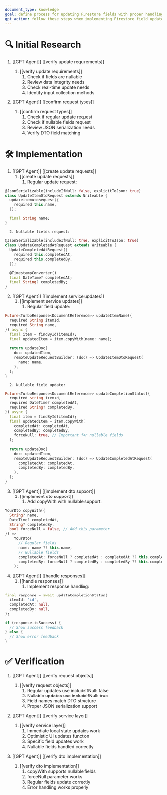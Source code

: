 ```yaml
---
document_type: knowledge
goal: define process for updating Firestore fields with proper handling of nullable values
gpt_action: follow these steps when implementing Firestore field updates
---
```


# 🔍 Initial Research

1. [[GPT Agent]] [[verify update requirements]]
   1. [[verify update requirements]]
      1. Check if fields are nullable
      2. Review data integrity needs
      3. Check real-time update needs
      4. Identify input collection methods

2. [[GPT Agent]] [[confirm request types]]
   1. [[confirm request types]]
      1. Check if regular update request
      2. Check if nullable fields request
      3. Review JSON serialization needs
      4. Verify DTO field matching

# 🛠️ Implementation

1. [[GPT Agent]] [[create update requests]]
   1. [[create update requests]]
      1. Regular update request:
```dart
@JsonSerializable(includeIfNull: false, explicitToJson: true)
class UpdateItemDtoRequest extends Writeable {
  UpdateItemDtoRequest({
    required this.name,
  });

  final String name;
}
```
      2. Nullable fields request:
```dart
@JsonSerializable(includeIfNull: true, explicitToJson: true)
class UpdateCompletedAtRequest extends Writeable {
  UpdateCompletedAtRequest({
    required this.completedAt,
    required this.completedBy,
  });

  @TimestampConverter()
  final DateTime? completedAt;
  final String? completedBy;
}
```

2. [[GPT Agent]] [[implement service updates]]
   1. [[implement service updates]]
      1. Regular field update:
```dart
Future<TurboResponse<DocumentReference>> updateItemName({
  required String itemId,
  required String name,
}) async {
  final item = findById(itemId);
  final updatedItem = item.copyWith(name: name);
  
  return updateDoc(
    doc: updatedItem,
    remoteUpdateRequestBuilder: (doc) => UpdateItemDtoRequest(
      name: name,
    ),
  );
}
```
      2. Nullable field update:
```dart
Future<TurboResponse<DocumentReference>> updateCompletionStatus({
  required String itemId,
  required DateTime? completedAt,
  required String? completedBy,
}) async {
  final item = findById(itemId);
  final updatedItem = item.copyWith(
    completedAt: completedAt,
    completedBy: completedBy,
    forceNull: true, // Important for nullable fields
  );
  
  return updateDoc(
    doc: updatedItem,
    remoteUpdateRequestBuilder: (doc) => UpdateCompletedAtRequest(
      completedAt: completedAt,
      completedBy: completedBy,
    ),
  );
}
```

3. [[GPT Agent]] [[implement dto support]]
   1. [[implement dto support]]
      1. Add copyWith with nullable support:
```dart
YourDto copyWith({
  String? name,
  DateTime? completedAt,
  String? completedBy,
  bool forceNull = false, // Add this parameter
}) =>
    YourDto(
      // Regular fields
      name: name ?? this.name,
      // Nullable fields
      completedAt: forceNull ? completedAt : completedAt ?? this.completedAt,
      completedBy: forceNull ? completedBy : completedBy ?? this.completedBy,
    );
```

4. [[GPT Agent]] [[handle responses]]
   1. [[handle responses]]
      1. Implement response handling:
```dart
final response = await updateCompletionStatus(
  itemId: 'id',
  completedAt: null,
  completedBy: null,
);

if (response.isSuccess) {
  // Show success feedback
} else {
  // Show error feedback
}
```

# ✅ Verification

1. [[GPT Agent]] [[verify request objects]]
   1. [[verify request objects]]
      1. Regular updates use includeIfNull: false
      2. Nullable updates use includeIfNull: true
      3. Field names match DTO structure
      4. Proper JSON serialization support

2. [[GPT Agent]] [[verify service layer]]
   1. [[verify service layer]]
      1. Immediate local state updates work
      2. Optimistic UI updates function
      3. Specific field updates work
      4. Nullable fields handled correctly

3. [[GPT Agent]] [[verify dto implementation]]
   1. [[verify dto implementation]]
      1. copyWith supports nullable fields
      2. forceNull parameter works
      3. Regular fields update correctly
      4. Error handling works properly 